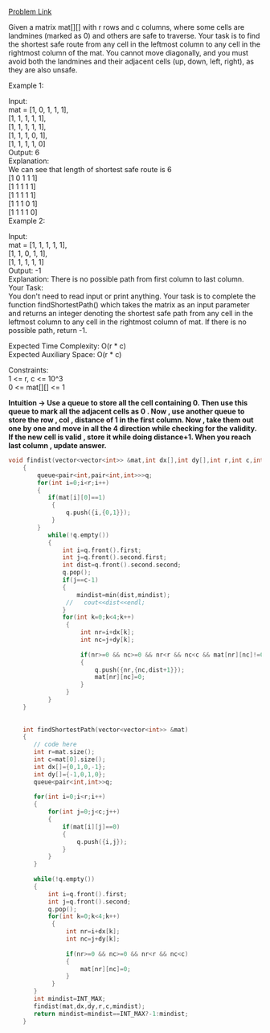 [Problem Link](https://www.geeksforgeeks.org/problems/find-shortest-safe-route-in-a-matrix/1)<br>

Given a matrix mat[][] with r rows and c columns, where some cells are landmines (marked as 0) and others are safe to traverse. Your task is to find the shortest safe route from any cell in the leftmost column to any cell in the rightmost column of the mat. You cannot move diagonally, and you must avoid both the landmines and their adjacent cells (up, down, left, right), as they are also unsafe.<br>

Example 1:<br>

Input:<br>
mat = [1, 0, 1, 1, 1],<br>
      [1, 1, 1, 1, 1],<br>
      [1, 1, 1, 1, 1],<br>
      [1, 1, 1, 0, 1],<br>
      [1, 1, 1, 1, 0]<br>
Output: 
6<br>
Explanation: <br>
We can see that length of shortest
safe route is 6<br>
[1 0 1 1 1]<br>
[1 1 1 1 1] <br>
[1 1 1 1 1]<br>
[1 1 1 0 1] <br>
[1 1 1 1 0]<br>
Example 2:<br>

Input:<br>
mat = [1, 1, 1, 1, 1],<br>
      [1, 1, 0, 1, 1],<br>
      [1, 1, 1, 1, 1]<br>
Output: 
-1<br>
Explanation: There is no possible path from
first column to last column.<br>
Your Task:<br>
You don't need to read input or print anything. Your task is to complete the function findShortestPath() which takes the matrix as an input parameter and returns an integer denoting the shortest safe path from any cell in the leftmost column to any cell in the rightmost column of mat. If there is no possible path, return -1. <br>

Expected Time Complexity: O(r * c)<br>
Expected Auxiliary Space: O(r * c)<br>

Constraints:<br>
1 <= r, c <= 10^3<br>
0 <= mat[][] <= 1<br>

__Intuition -> Use a queue to store all the cell containing 0. Then use this queue to mark all the adjacent cells as 0 . Now , use another queue to store the row , col ,  distance of 1 in the first column. Now , take them out  one by one and move in all the 4 direction while checking for the validity. If the new cell is valid , store it while doing distance+1. When you reach last column , update answer.__

```C++
void findist(vector<vector<int>> &mat,int dx[],int dy[],int r,int c,int &mindist)
    {
        queue<pair<int,pair<int,int>>>q;
        for(int i=0;i<r;i++)
        {
           if(mat[i][0]==1)
            {
                q.push({i,{0,1}});
            }
        }
           while(!q.empty())
           {
               int i=q.front().first;
               int j=q.front().second.first;
               int dist=q.front().second.second;
               q.pop();
               if(j==c-1)
               {
                   mindist=min(dist,mindist);
                //   cout<<dist<<endl;
               }
               for(int k=0;k<4;k++)
                {
                    int nr=i+dx[k];
                    int nc=j+dy[k];
                               
                    if(nr>=0 && nc>=0 && nr<r && nc<c && mat[nr][nc]!=0)
                    {
                        q.push({nr,{nc,dist+1}});
                        mat[nr][nc]=0;
                    }
                }
           }    
    }
    
    
    int findShortestPath(vector<vector<int>> &mat)
    {
       // code here
       int r=mat.size();
       int c=mat[0].size();
       int dx[]={0,1,0,-1};
       int dy[]={-1,0,1,0};
       queue<pair<int,int>>q;
       
       for(int i=0;i<r;i++)
       {
           for(int j=0;j<c;j++)
           {
               if(mat[i][j]==0)
               {
                   q.push({i,j});
               } 
           }
       }
       
       while(!q.empty())
       {
           int i=q.front().first;
           int j=q.front().second;
           q.pop();
           for(int k=0;k<4;k++)
            {
                int nr=i+dx[k];
                int nc=j+dy[k];
                           
                if(nr>=0 && nc>=0 && nr<r && nc<c)
                {
                    mat[nr][nc]=0;
                }
            }
       }   
       int mindist=INT_MAX;
       findist(mat,dx,dy,r,c,mindist);
       return mindist=mindist==INT_MAX?-1:mindist;
    }
```

